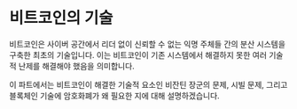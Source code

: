 # 비트코인의 기술

비트코인은 사이버 공간에서 리더 없이 신뢰할 수 없는 익명 주체들 간의 분산 시스템을 구축한 최초의 기술입니다. 이는 비트코인이 기존 시스템에서 해결하지 못한 여러 기술적 난제를 해결해야 했음을 의미합니다.

이 파트에서는 비트코인이 해결한 기술적 요소인 비잔틴 장군의 문제, 시빌 문제, 그리고 블록체인 기술에 암호화폐가 왜 필요한 지에 대해 설명하겠습니다.